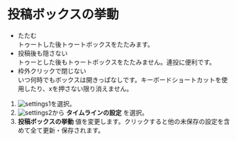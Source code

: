 # 投稿ボックスの挙動
* たたむ  
トゥートした後トゥートボックスをたたみます。
* 投稿後も隠さない  
トゥーとした後もトゥートボックスをたたみません。連投に便利です。
* 枠外クリックで閉じない  
いつ何時でもボックスは開きっぱなしです。キーボードショートカットを使用したり、xを押さない限り消えません。  

1. ![settings1](https://dl.thedesk.top/media/settings1.PNG)を選択。
1. ![settings2](https://dl.thedesk.top/media/settings2.PNG)から __タイムラインの設定__ を選択。
1.  __投稿ボックスの挙動__ 値を変更します。クリックすると他の未保存の設定を含めて全て更新・保存されます。

